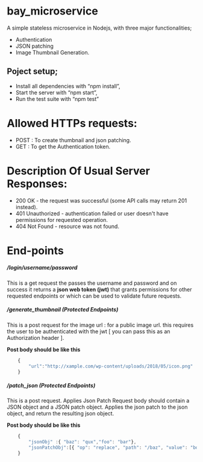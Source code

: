 # bay_microservice

A simple stateless microservice in Nodejs, with three major functionalities;

- Authentication
- JSON patching
- Image Thumbnail Generation.

## Poject setup;

- Install all dependencies with “npm install”,
- Start the server with “npm start”,
- Run the test suite with “npm test”

# Allowed HTTPs requests:

- POST : To create thumbnail and json patching.
- GET : To get the Authentication token.

# Description Of Usual Server Responses:

- 200 OK - the request was successful (some API calls may return 201 instead).
- 401 Unauthorized - authentication failed or user doesn't have permissions for requested operation.
- 404 Not Found - resource was not found.

# End-points

##### /login/username/password

This is a get request the passes the username and password and on success it returns a **json web token (jwt)** that grants permissions for other requested endpoints or which can be used to validate future requests.

##### /generate_thumbnail (Protected Endpoints)

This is a post request for the image url : for a public image url.
this requires the user to be authenticated with the jwt [ you can pass this as an Authorization header ].

**Post body should be like this**

```javascript
    {
        "url":"http://xample.com/wp-content/uploads/2018/05/icon.png"
    }
```

##### /patch_json (Protected Endpoints)

This is a post request.
Applies Json Patch Request body should contain a JSON object and a JSON patch object. Applies the json patch to the json object, and return the resulting json object.

**Post body should be like this**

```javascript
    {
        "jsonObj" :{ "baz": "qux","foo": "bar"},
        "jsonPatchObj":[{ "op": "replace", "path": "/baz", "value": "boo" }]
    }
```
